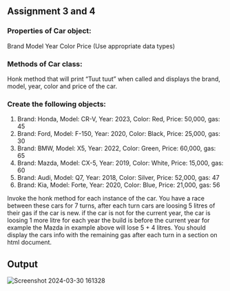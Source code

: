 ## Assignment 3 and 4 

### Properties of Car object:
Brand 
Model 
Year 
Color 
Price (Use appropriate data types)

### Methods of Car class:
Honk method that will print “Tuut tuut” when called and displays the brand, model, year, color and price of the car.

### Create the following objects:
1) Brand: Honda, Model: CR-V, Year: 2023, Color: Red, Price: 50,000, gas: 45
2) Brand: Ford, Model: F-150, Year: 2020, Color: Black, Price: 25,000, gas: 30
3) Brand: BMW, Model: X5, Year: 2022, Color: Green, Price: 60,000, gas: 65
4) Brand: Mazda, Model: CX-5, Year: 2019, Color: White, Price: 15,000, gas: 60
5) Brand: Audi, Model: Q7, Year: 2018, Color: Silver, Price: 52,000, gas: 47
6) Brand: Kia, Model: Forte, Year: 2020, Color: Blue, Price: 21,000, gas: 56

Invoke the honk method for each instance of the car. You have a race between these cars for 7 turns, after each turn cars are loosing 5 litres of their gas if the car is new. if the car is not for the current year, the car is loosing 1 more litre for each year the build is before the current year for example the Mazda in example above will lose 5 + 4 litres. You should display the cars info with the remaining gas after each turn in a section on html document.

## Output

![Screenshot 2024-03-30 161328](https://github.com/Preetojha08/-Frontend-Assignment-3-and-4/assets/47290783/a914e8aa-f8dd-41d7-ab8c-d6c96b9cc2cc)

